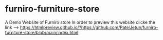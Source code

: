 # furniro-furniture-store
A Demo Website of Furniro store
In order to preview this website clicke the link --> https://htmlpreview.github.io/?https://github.com/PatelJetun/furniro-furniture-store/blob/main/index.html
